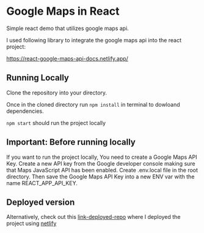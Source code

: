 # Google Maps in React

Simple react demo that utilizes google maps api. 

I used following library to integrate the google maps api into the react project:

https://react-google-maps-api-docs.netlify.app/

## Running Locally

Clone the repository into your directory. 

Once in the cloned directory run `npm install` in terminal to dowloand dependencies. 

`npm start` should run the project locally

## Important: Before running locally

If you want to run the project locally, 
You need to create a Google Maps API Key. 
Create a new API key from the Google developer console making sure that Maps JavaScript API has been enabled. Create .env.local file in the root directory. Then save the Google Maps API Key into a new ENV var with the name REACT_APP_API_KEY.

## Deployed version

Alternatively, check out this [link-deployed-repo]() where I deployed the project using [netlify](https://www.netlify.com/) 